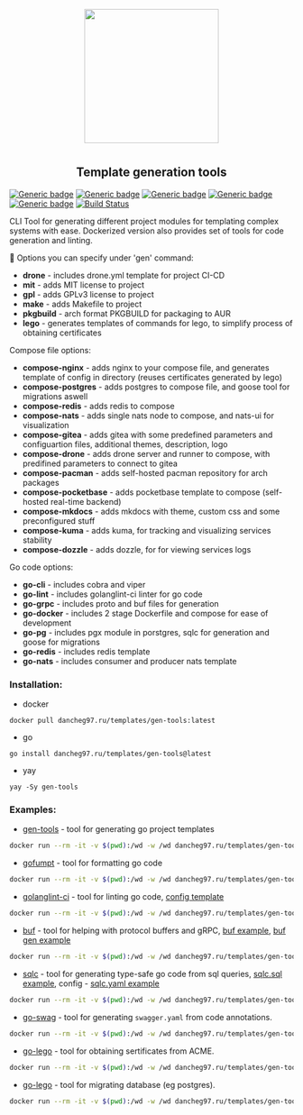 <p align="center">
<img style="align: center; padding-left: 10px; padding-right: 10px; padding-bottom: 10px;" width="238px" height="238px" src="https://dancheg97.ru/repo-avatars/67-4297f15da3e76c29478ec89973007622" />
</p>

<h2 align="center">Template generation tools</h2>

[![Generic badge](https://img.shields.io/badge/LICENSE-GPLv3-orange.svg)](https://dancheg97.ru/templates/gen-tools/src/branch/main/LICENSE)
[![Generic badge](https://img.shields.io/badge/GITEA-REPO-red.svg)](https://dancheg97.ru/templates/gen-tools)
[![Generic badge](https://img.shields.io/badge/GITHUB-REPO-white.svg)](https://github.com/dancheg97/gen-tools)
[![Generic badge](https://img.shields.io/badge/DOCKER-REGISTRY-blue.svg)](https://dancheg97.ru/templates/-/packages/container/gen-tools/latest)
[![Generic badge](https://img.shields.io/badge/AUR-REPO-cyan.svg)](https://aur.archlinux.org/packages/gen-tools)
[![Build Status](https://drone.dancheg97.ru/api/badges/templates/gen-tools/status.svg)](https://drone.dancheg97.ru/templates/gen-tools)

CLI Tool for generating different project modules for templating complex systems
with ease. Dockerized version also provides set of tools for code generation and
linting.

📃 Options you can specify under 'gen' command:

- **drone** - includes drone.yml template for project CI-CD
- **mit** - adds MIT license to project
- **gpl** - adds GPLv3 license to project
- **make** - adds Makefile to project
- **pkgbuild** - arch format PKGBUILD for packaging to AUR
- **lego** - generates templates of commands for lego, to simplify process of obtaining certificates

Compose file options:

- **compose-nginx** - adds nginx to your compose file, and generates template of config in directory (reuses certificates generated by lego)
- **compose-postgres** - adds postgres to compose file, and goose tool for migrations aswell
- **compose-redis** - adds redis to compose
- **compose-nats** - adds single nats node to compose, and nats-ui for visualization
- **compose-gitea** - adds gitea with some predefined parameters and configuartion files, additional themes, description, logo
- **compose-drone** - adds drone server and runner to compose, with predifined parameters to connect to gitea
- **compose-pacman** - adds self-hosted pacman repository for arch packages
- **compose-pocketbase** - adds pocketbase template to compose (self-hosted real-time backend)
- **compose-mkdocs** - adds mkdocs with theme, custom css and some preconfigured stuff
- **compose-kuma** - adds kuma, for tracking and visualizing services stability
- **compose-dozzle** - adds dozzle, for for viewing services logs

Go code options:

- **go-cli** - includes cobra and viper
- **go-lint** - includes golanglint-ci linter for go code
- **go-grpc** - includes proto and buf files for generation
- **go-docker** - includes 2 stage Dockerfile and compose for ease of development
- **go-pg** - includes pgx module in porstgres, sqlc for generation and goose for migrations
- **go-redis** - includes redis template
- **go-nats** - includes consumer and producer nats template

### Installation:

- docker

```
docker pull dancheg97.ru/templates/gen-tools:latest
```

- go

```
go install dancheg97.ru/templates/gen-tools@latest
```

- yay

```
yay -Sy gen-tools
```

### Examples:

- [gen-tools](README.md) - tool for generating go project templates

```sh
docker run --rm -it -v $(pwd):/wd -w /wd dancheg97.ru/templates/gen-tools:latest gen-tools --help
```

- [gofumpt](https://github.com/mvdan/gofumpt) - tool for formatting go code

```sh
docker run --rm -it -v $(pwd):/wd -w /wd dancheg97.ru/templates/gen-tools:latest gofumpt --help
```

- [golanglint-ci](https://golangci-lint.run/) - tool for linting go code, [config template](.golangci.yml)

```sh
docker run --rm -it -v $(pwd):/wd -w /wd dancheg97.ru/templates/gen-tools:latest golanglint-ci --help
```

- [buf](https://docs.buf.build/introduction) - tool for helping with protocol buffers and gRPC, [buf example](buf.yaml), [buf gen example](buf.gen.yaml)

```sh
docker run --rm -it -v $(pwd):/wd -w /wd dancheg97.ru/templates/gen-tools:latest buf --help
```

- [sqlc](https://docs.sqlc.dev/en/stable) - tool for generating type-safe go code from sql queries, [sqlc.sql example](sqlc.sql), config - [sqlc.yaml example](sqlc.yaml)

```sh
docker run --rm -it -v $(pwd):/wd -w /wd dancheg97.ru/templates/gen-tools:latest sqlc --help
```

- [go-swag](https://github.com/swaggo/swag) - tool for generating `swagger.yaml` from code annotations.

```sh
docker run --rm -it -v $(pwd):/wd -w /wd dancheg97.ru/templates/gen-tools:latest swag --help
```

- [go-lego](https://github.com/go-acme/lego) - tool for obtaining sertificates from ACME.

```sh
docker run --rm -it -v $(pwd):/wd -w /wd dancheg97.ru/templates/gen-tools:latest lego --help
```

- [go-lego](https://github.com/pressly/goose) - tool for migrating database (eg postgres).

```sh
docker run --rm -it -v $(pwd):/wd -w /wd dancheg97.ru/templates/gen-tools:latest goose --help
```
